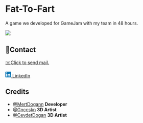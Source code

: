 # Fat-To-Fart
A game we developed for GameJam with my team in 48 hours.

<img src="https://github.com/tarikbyzt/Fat-To-Fart/blob/main/Fat-To-Fart/Photos/Fat-To-Fart.gif" width="250">



<h2>🤙Contact</h2>
<a href="mailto:2002167tarik@gmail.com" target="_blank">✉️Click to send mail.</a>

<a href="https://www.linkedin.com/in/tar%C4%B1k-bayaz%C4%B1t-b09219162/" target="_blank"><img src="https://github.com/tarikbyzt/Dress-Up-Rush/blob/main/DressRunner-main/Assets/Photos/linkedin.png" width="18"> LinkedIn</a>

<h2>Credits</h2>
<ul dir="auto"><li><a href="https://github.com/MertDogann" target="_blank">@MertDogann</a> <b> Developer </b></li><li><a href="https://github.com/Gnccskn" target="_blank">@Gnccskn</a> <b> 3D Artist </b></li><li><a href="https://github.com/CevdetDogan" target="_blank">@CevdetDogan</a> <b> 3D Artist </b></li></ul>
